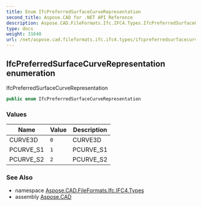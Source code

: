 ```yaml
---
title: Enum IfcPreferredSurfaceCurveRepresentation
second_title: Aspose.CAD for .NET API Reference
description: Aspose.CAD.FileFormats.Ifc.IFC4.Types.IfcPreferredSurfaceCurveRepresentation enum. IfcPreferredSurfaceCurveRepresentation
type: docs
weight: 31640
url: /net/aspose.cad.fileformats.ifc.ifc4.types/ifcpreferredsurfacecurverepresentation/
---
```

## IfcPreferredSurfaceCurveRepresentation enumeration

IfcPreferredSurfaceCurveRepresentation

```csharp
public enum IfcPreferredSurfaceCurveRepresentation
```

### Values

| Name | Value | Description |
| --- | --- | --- |
| CURVE3D | `0` | CURVE3D |
| PCURVE_S1 | `1` | PCURVE_S1 |
| PCURVE_S2 | `2` | PCURVE_S2 |

### See Also

* namespace [Aspose.CAD.FileFormats.Ifc.IFC4.Types](../../aspose.cad.fileformats.ifc.ifc4.types/)
* assembly [Aspose.CAD](../../)


